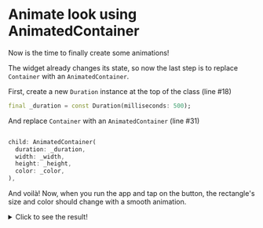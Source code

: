 # Animate look using AnimatedContainer

Now is the time to finally create some animations!

The widget already changes its state, so now the last step is to replace 
`Container` with an `AnimatedContainer`. 

First, create a new `Duration` instance at the top of the class (line #18)

```dart
final _duration = const Duration(milliseconds: 500);
```

And replace `Container` with an `AnimatedContainer` (line #31)

```dart

child: AnimatedContainer(
  duration: _duration,
  width: _width,
  height: _height,
  color: _color,
),

```

And voilà! Now, when you run the app and tap on the button, the rectangle's 
size and color should change with a smooth animation. 

<details>
  <summary>Click to see the result!</summary>

![Using AnimatedContainer](https://github.com/pszklarska/flutter_animations_workshop/raw/main/assets/screen02.gif?raw=true)
</details>